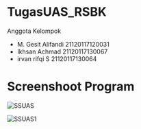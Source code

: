 # TugasUAS_RSBK

Anggota Kelompok
- M. Gesit Alifandi 21120117120031
- Ikhsan Achmad 21120117130067
- irvan rifqi S 21120117130064

# Screenshoot Program

![SSUAS](https://user-images.githubusercontent.com/38351558/85188617-578dab80-b2d2-11ea-8ab0-bb8137112a01.png)



![SSUAS1](https://user-images.githubusercontent.com/38351558/85188627-64aa9a80-b2d2-11ea-8bfd-3b53abdae8be.png)

